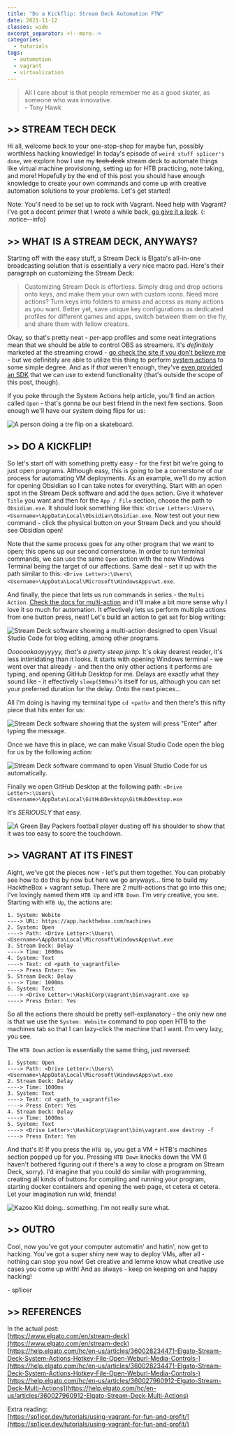 ```yaml
---
title: "Do a Kickflip: Stream Deck Automation FTW"
date: 2021-11-12
classes: wide
excerpt_separator: <!--more-->
categories:
  - tutorials
tags:
  - automation
  - vagrant
  - virtualization
---
```


> All I care about is that people remember me as a good skater, as someone who was innovative.  
\- Tony Hawk

## >> STREAM TECH DECK

Hi all, welcome back to your one-stop-shop for maybe fun, possibly worthless hacking knowledge! In today's episode of `weird stuff sp1icer's done`, we explore how I use my ~~tech deck~~ stream deck to automate things like virtual machine provisioning, setting up for HTB practicing, note taking, and more! Hopefully by the end of this post you should have enough knowledge to create your own commands and come up with creative automation solutions to your problems. Let's get started!

<!--more-->
Note: You'll need to be set up to rock with Vagrant. Need help with Vagrant? I've got a decent primer that I wrote a while back, [go give it a look](https://sp1icer.dev/tutorials/using-vagrant-for-fun-and-profit/).
{: .notice--info}

## >> WHAT IS A STREAM DECK, ANYWAYS?

Starting off with the easy stuff, a Stream Deck is Elgato's all-in-one broadcasting solution that is essentially a _very_ nice macro pad. Here's their paragraph on customizing the Stream Deck:

> Customizing Stream Deck is effortless. Simply drag and drop actions onto keys, and make them your own with custom icons. Need more actions? Turn keys into folders to amass and access as many actions as you want. Better yet, save unique key configurations as dedicated profiles for different games and apps, switch between them on the fly, and share them with fellow creators.

Okay, so that's pretty neat - per-app profiles and some neat integrations mean that we should be able to control OBS as streamers. It's _definitely_ marketed at the streaming crowd - [go check the site if you don't believe me](https://www.elgato.com/en/stream-deck) - but we definitely are able to utilize this thing to perform [system actions](https://help.elgato.com/hc/en-us/articles/360028234471-Elgato-Stream-Deck-System-Actions-Hotkey-File-Open-Weburl-Media-Controls-) to some simple degree. And as if _that_ weren't enough, they've [even provided an SDK](https://developer.elgato.com/documentation/stream-deck/sdk/overview/) that we can use to extend functionality (that's outside the scope of this post, though).

If you poke through the System Actions help article, you'll find an action called `Open` - that's gonna be our best friend in the next few sections. Soon enough we'll have our system doing flips for us:

![A person doing a tre flip on a skateboard.](/assets/images/stream-tech-deck/tre-flip.gif)

## >> DO A KICKFLIP!

So let's start off with something pretty easy - for the first bit we're going to just open programs. Although easy, this is going to be a cornerstone of our process for automating VM deployments. As an example, we'll do my action for opening Obsidian so I can take notes for everything. Start with an open spot in the Stream Deck software and add the `Open` action. Give it whatever `Title` you want and then for the `App / File` section, choose the path to `Obsidian.exe`. It should look something like this: `<Drive Letter>:\Users\<Username>\AppData\Local\Obsidian\Obsidian.exe`. Now test out your new command - click the physical button on your Stream Deck and you should see Obsidian open!

Note that the same process goes for any other program that we want to open; this opens up our second cornerstone. In order to run terminal commands, we can use the same `Open` action with the new Windows Terminal being the target of our affections. Same deal - set it up with the path similar to this: `<Drive Letter>:\Users\<Username>\AppData\Local\Microsoft\WindowsApps\wt.exe`.

And finally, the piece that lets us run commands in series - the `Multi Action`. [Check the docs for multi-action](https://help.elgato.com/hc/en-us/articles/360027960912-Elgato-Stream-Deck-Multi-Actions) and it'll make a bit more sense why I love it so much for automation. It effectively lets us perform multiple actions from one button press, neat! Let's build an action to get set for blog writing:

![Stream Deck software showing a multi-action designed to open Visual Studio Code for blog editing, among other programs.](/assets/images/stream-tech-deck/multi-action-blog-edit.png)

_Ooooookaayyyyyy, that's a pretty steep jump._ It's okay dearest reader, it's less intimidating than it looks. It starts with opening Windows terminal - we went over that already - and then the only other actions it performs are typing, and opening GitHub Desktop for me. Delays are exactly what they sound like - it effectively `sleep(500ms)`'s itself for us, although you can set your preferred duration for the delay. Onto the next pieces...

All I'm doing is having my terminal type `cd <path>` and then there's this nifty piece that hits enter for us:

![Stream Deck software showing that the system will press "Enter" after typing the message.](/assets/images/stream-tech-deck/press-enter.png)

Once we have this in place, we can make Visual Studio Code open the blog for us by the following action:

![Stream Deck software command to open Visual Studio Code for us automatically.](/assets/images/stream-tech-deck/vs-code-open.png)

Finally we open GitHub Desktop at the following path: `<Drive Letter>:\Users\<Username>\AppData\Local\GitHubDesktop\GitHubDesktop.exe`

It's _SERIOUSLY_ that easy.

![A Green Bay Packers football player dusting off his shoulder to show that it was too easy to score the touchdown.](/assets/images/stream-tech-deck/too-easy.gif)

## >> VAGRANT AT ITS FINEST

Aight, we've got the pieces now - let's put them together. You can probably see how to do this by now but here we go anyways... time to build my HacktheBox + vagrant setup. There are 2 multi-actions that go into this one; I've lovingly named them `HTB Up` and `HTB Down`. I'm very creative, you see. Starting with `HTB Up`, the actions are:

```
1. System: Webite
----> URL: https://app.hackthebox.com/machines
2. System: Open
----> Path: <Drive Letter>:\Users\<Username>\AppData\Local\Microsoft\WindowsApps\wt.exe
3. Stream Deck: Delay
----> Time: 1000ms
4. System: Text
----> Text: cd <path_to_vagrantfile>
----> Press Enter: Yes
5. Stream Deck: Delay
----> Time: 1000ms
6. System: Text
----> <Drive Letter>:\HashiCorp\Vagrant\bin\vagrant.exe up
----> Press Enter: Yes
```

So all the actions there should be pretty self-explanatory - the only new one is that we use the `System: Website` command to pop open HTB to the machines tab so that I can lazy-click the machine that I want. I'm very lazy, you see.

The `HTB Down` action is essentially the same thing, just reversed:

```
1. System: Open
----> Path: <Drive Letter>:\Users\<Username>\AppData\Local\Microsoft\WindowsApps\wt.exe
2. Stream Deck: Delay
----> Time: 1000ms
3. System: Text
----> Text: cd <path_to_vagrantfile>
----> Press Enter: Yes
4. Stream Deck: Delay
----> Time: 1000ms
5. System: Text
----> <Drive Letter>:\HashiCorp\Vagrant\bin\vagrant.exe destroy -f
----> Press Enter: Yes
```

And that's it! If you press the `HTB Up`, you get a VM + HTB's machines section popped up for you. Pressing `HTB Down` knocks down the VM (I haven't bothered figuring out if there's a way to close a program on Stream Deck, sorry). I'd imagine that you could do similar with programming, creating all kinds of buttons for compiling and running your program, starting docker containers and opening the web page, et cetera et cetera. Let your imagination run wild, friends!

![Kazoo Kid doing...something. I'm not really sure what.](/assets/images/stream-tech-deck/kazoo-kid.gif)

## >> OUTRO

Cool, now you've got your computer automatin' and hatin', now get to hacking. You've got a super shiny new way to deploy VMs, after all - nothing can stop you now! Get creative and lemme know what creative use cases you come up with! And as always - keep on keeping on and happy hacking!

\- sp1icer

## >> REFERENCES

In the actual post:  
[https://www.elgato.com/en/stream-deck](https://www.elgato.com/en/stream-deck)  
[https://help.elgato.com/hc/en-us/articles/360028234471-Elgato-Stream-Deck-System-Actions-Hotkey-File-Open-Weburl-Media-Controls-](https://help.elgato.com/hc/en-us/articles/360028234471-Elgato-Stream-Deck-System-Actions-Hotkey-File-Open-Weburl-Media-Controls-)  
[https://help.elgato.com/hc/en-us/articles/360027960912-Elgato-Stream-Deck-Multi-Actions](https://help.elgato.com/hc/en-us/articles/360027960912-Elgato-Stream-Deck-Multi-Actions)  


Extra reading:  
[https://sp1icer.dev/tutorials/using-vagrant-for-fun-and-profit/](https://sp1icer.dev/tutorials/using-vagrant-for-fun-and-profit/)
